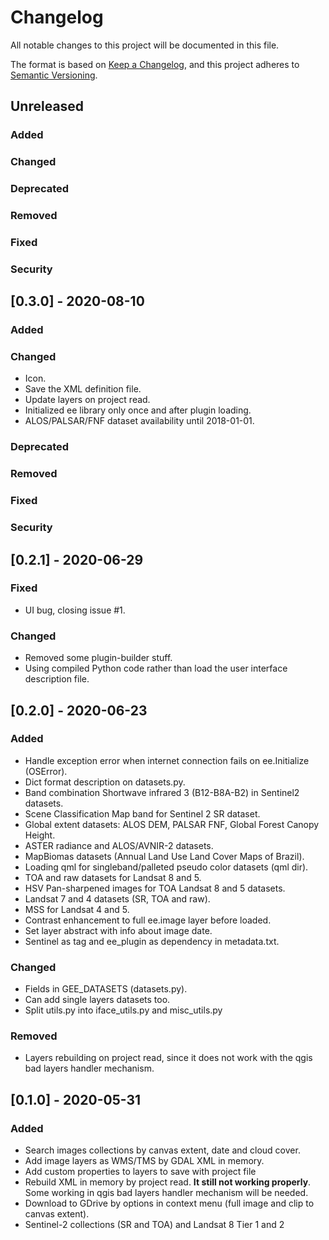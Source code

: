 # Changelog

All notable changes to this project will be documented in this file.

The format is based on [Keep a Changelog](https://keepachangelog.com/en/1.0.0/),
and this project adheres to [Semantic Versioning](https://semver.org/spec/v2.0.0.html).

## Unreleased

### Added

### Changed

### Deprecated

### Removed

### Fixed

### Security

## [0.3.0] - 2020-08-10

### Added

### Changed

- Icon.
- Save the XML definition file.
- Update layers on project read.
- Initialized ee library only once and after plugin loading.
- ALOS/PALSAR/FNF dataset availability until 2018-01-01.

### Deprecated

### Removed

### Fixed

### Security

## [0.2.1] - 2020-06-29

### Fixed

- UI bug, closing issue #1.

### Changed

- Removed some plugin-builder stuff. 
- Using compiled Python code rather than load the user interface description file. 

## [0.2.0] - 2020-06-23

### Added

- Handle exception error when internet connection fails on ee.Initialize (OSError).
- Dict format description on datasets.py.
- Band combination Shortwave infrared 3 (B12-B8A-B2) in Sentinel2 datasets.
- Scene Classification Map band for Sentinel 2 SR dataset.
- Global extent datasets: ALOS DEM, PALSAR FNF, Global Forest Canopy Height.
- ASTER radiance and ALOS/AVNIR-2 datasets.
- MapBiomas datasets (Annual Land Use Land Cover Maps of Brazil).
- Loading qml for singleband/palleted pseudo color datasets (qml dir).
- TOA and raw datasets for Landsat 8 and 5.
- HSV Pan-sharpened images for TOA Landsat 8 and 5 datasets. 
- Landsat 7 and 4 datasets (SR, TOA and raw).
- MSS for Landsat 4 and 5.
- Contrast enhancement to full ee.image layer before loaded.
- Set layer abstract with info about image date.
- Sentinel as tag and ee_plugin as dependency in metadata.txt.

### Changed

- Fields in GEE_DATASETS (datasets.py).
- Can add single layers datasets too.
- Split utils.py into iface_utils.py and misc_utils.py

### Removed

- Layers rebuilding on project read, since it does not work with the qgis bad layers handler mechanism.

## [0.1.0] - 2020-05-31

### Added

- Search images collections by canvas extent, date and cloud cover.
- Add image layers as WMS/TMS by GDAL XML in memory.
- Add custom properties to layers to save with project file
- Rebuild XML in memory by project read. **It still not working properly**. Some working in qgis bad layers handler mechanism will be needed.
- Download to GDrive by options in context menu (full image and clip to canvas extent).
- Sentinel-2 collections (SR and TOA) and Landsat 8 Tier 1 and 2
